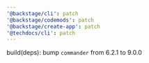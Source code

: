 ```yaml
---
'@backstage/cli': patch
'@backstage/codemods': patch
'@backstage/create-app': patch
'@techdocs/cli': patch
---
```


build(deps): bump `commander` from 6.2.1 to 9.0.0
